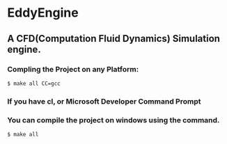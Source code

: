 # EddyEngine
## A CFD(Computation Fluid Dynamics) Simulation engine.


### Compling the Project on any Platform:
```bash
$ make all CC=gcc
```
### If you have cl, or Microsoft Developer Command Prompt
### You can compile the project on windows using the command.
```bash
$ make all
```
